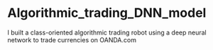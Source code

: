 # Algorithmic_trading_DNN_model
I built a class-oriented algorithmic trading robot using a deep neural network to trade currencies on OANDA.com
